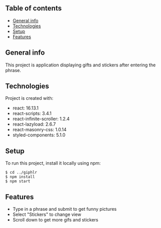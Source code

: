 ## Table of contents

- [General info](#general-info)
- [Technologies](#technologies)
- [Setup](#setup)
- [Features](#features)

## General info

This project is application displaying gifts and stickers after entering the phrase.

## Technologies

Project is created with:

- react: 16.13.1
- react-scripts: 3.4.1
- react-infinite-scroller: 1.2.4
- react-lazyload: 2.6.7
- react-masonry-css: 1.0.14
- styled-components: 5.1.0

## Setup

To run this project, install it locally using npm:

```
$ cd ../giphlr
$ npm install
$ npm start
```

## Features

- Type in a phrase and submit to get funny pictures
- Select "Stickers" to change view
- Scroll down to get more gifs and stickers
